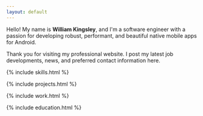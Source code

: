 ```yaml
---
layout: default
---
```


Hello! My name is **William Kingsley**, and I'm a software engineer with a passion for developing robust, performant, and beautiful native mobile apps for Android.

Thank you for visiting my professional website. I post my latest job developments, news, and preferred contact information here.

{% include skills.html %}

{% include projects.html %}

{% include work.html %}

{% include education.html %}
